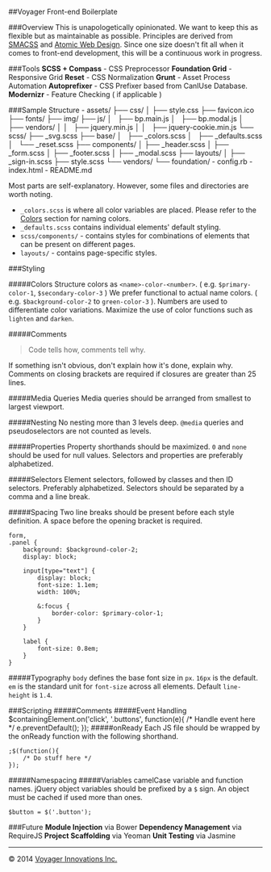 ##Voyager Front-end Boilerplate

###Overview
This is unapologetically opinionated. We want to keep this as flexible but as maintainable as possible. Principles are derived from [SMACSS](http://smacss.link) and [Atomic Web Design](http://atomic.link). Since one size doesn't fit all when it comes to front-end development, this will be a continuous work in progress.

###Tools
**SCSS + Compass** - CSS Preprocessor
**Foundation Grid** - Responsive Grid
**Reset** - CSS Normalization
**Grunt** - Asset Process Automation
**Autoprefixer** - CSS Prefixer based from CanIUse Database.
**Modernizr** - Feature Checking ( if applicable )

###Sample Structure
    - assets/
         ├── css/
         │   ├── style.css
         ├── favicon.ico
         ├── fonts/
         ├── img/
         ├── js/
         │   ├── bp.main.js
         │   ├── bp.modal.js
         │   ├── vendors/
         │   │   ├── jquery.min.js
         │   │   ├── jquery-cookie.min.js
         └── scss/
             ├── _svg.scss
             ├── base/
             │   ├── _colors.scss
             │   ├── _defaults.scss
             │   └── _reset.scss
             ├── components/
             │   ├── _header.scss
             │   ├── _form.scss
             │   ├── _footer.scss
             │   ├── _modal.scss
             ├── layouts/
             │   ├── _sign-in.scss
             ├── style.scss
             └── vendors/
                 └── foundation/
    - config.rb
    - index.html
    - README.md

Most parts are self-explanatory. However, some files and directories are worth noting.

 - `_colors.scss` is where all color variables are placed. Please refer to the [Colors](#colors) section for naming colors.
  - `_defaults.scss` contains individual elements' default styling.
  - `scss/components/` - contains styles for combinations of elements that can be present on different pages.
  - `layouts/` - contains page-specific styles.

###Styling

#####Colors
Structure colors as `<name>-color-<number>`. ( e.g. `$primary-color-1`, `$secondary-color-3` )
We prefer functional to actual name colors. ( e.g. `$background-color-2` to `green-color-3` ).
Numbers are used to differentiate color variations.
Maximize the use of color functions such as `lighten` and `darken`.

#####Comments
> Code tells how, comments tell why.

If something isn't obvious, don't explain how it's done, explain why.
Comments on closing brackets are required if closures are greater than 25 lines.

#####Media Queries
Media queries should be arranged from smallest to largest viewport.

#####Nesting
No nesting more than 3 levels deep.
`@media` queries and pseudoselectors are not counted as levels.

#####Properties
Property shorthands should be maximized.
`0` and `none` should be used for null values.
Selectors and properties are preferably alphabetized.

#####Selectors
Element selectors, followed by classes and then ID selectors. Preferably alphabetized.
Selectors should be separated by a comma and a line break.

#####Spacing
Two line breaks should be present before each style definition.
A space before the opening bracket is required.

    form,
    .panel {
        background: $background-color-2;
        display: block;

        input[type="text"] {
            display: block;
            font-size: 1.1em;
            width: 100%;

            &:focus {
                border-color: $primary-color-1;
            }
        }

        label {
            font-size: 0.8em;
        }
    }


#####Typography
`body` defines the base font size in `px`. `16px` is the default.
`em` is the standard unit for `font-size` across all elements.
Default `line-height` is `1.4`.

###Scripting
#####Comments
#####Event Handling
    $containingElement.on('click', '.buttons', function(e){
        /* Handle event here */
        e.preventDefault();
    });
#####onReady
Each JS file should be wrapped by the onReady function with the following shorthand.

    ;$(function(){
        /* Do stuff here */
    });
#####Namespacing
#####Variables
camelCase variable and function names.
jQuery object variables should be prefixed by a `$` sign.
An object must be cached if used more than ones.

    $button = $('.button');

###Future
**Module Injection** via Bower
**Dependency Management** via RequireJS
**Project Scaffolding** via Yeoman
**Unit Testing** via Jasmine

------------------------------------
&copy; 2014 [Voyager Innovations Inc.](http://voyagerinnovation.com)